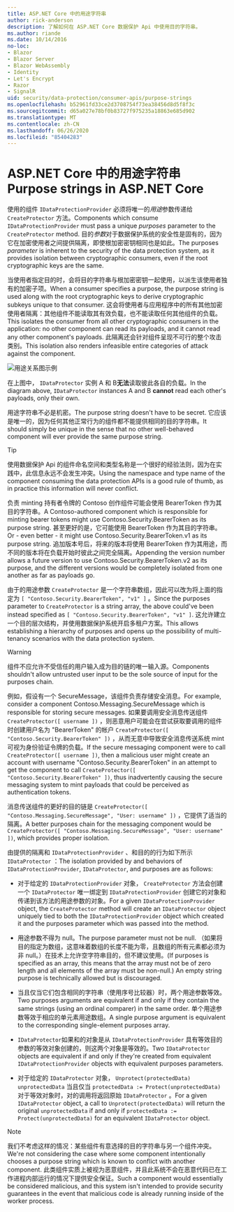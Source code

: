 ```yaml
---
title: ASP.NET Core 中的用途字符串
author: rick-anderson
description: 了解如何在 ASP.NET Core 数据保护 Api 中使用目的字符串。
ms.author: riande
ms.date: 10/14/2016
no-loc:
- Blazor
- Blazor Server
- Blazor WebAssembly
- Identity
- Let's Encrypt
- Razor
- SignalR
uid: security/data-protection/consumer-apis/purpose-strings
ms.openlocfilehash: b52961fd33ce2d3708754f73ea38456d8d5f8f3c
ms.sourcegitcommit: d65a027e78bf0b83727f975235a18863e685d902
ms.translationtype: MT
ms.contentlocale: zh-CN
ms.lasthandoff: 06/26/2020
ms.locfileid: "85404283"
---
```

# <a name="purpose-strings-in-aspnet-core"></a><span data-ttu-id="869d2-103">ASP.NET Core 中的用途字符串</span><span class="sxs-lookup"><span data-stu-id="869d2-103">Purpose strings in ASP.NET Core</span></span>

<a name="data-protection-consumer-apis-purposes"></a>

<span data-ttu-id="869d2-104">使用的组件 `IDataProtectionProvider` 必须将唯一的*用途*参数传递给 `CreateProtector` 方法。</span><span class="sxs-lookup"><span data-stu-id="869d2-104">Components which consume `IDataProtectionProvider` must pass a unique *purposes* parameter to the `CreateProtector` method.</span></span> <span data-ttu-id="869d2-105">目的*参数*对于数据保护系统的安全性是固有的，因为它在加密使用者之间提供隔离，即使根加密密钥相同也是如此。</span><span class="sxs-lookup"><span data-stu-id="869d2-105">The purposes *parameter* is inherent to the security of the data protection system, as it provides isolation between cryptographic consumers, even if the root cryptographic keys are the same.</span></span>

<span data-ttu-id="869d2-106">当使用者指定目的时，会将目的字符串与根加密密钥一起使用，以派生该使用者独有的加密子项。</span><span class="sxs-lookup"><span data-stu-id="869d2-106">When a consumer specifies a purpose, the purpose string is used along with the root cryptographic keys to derive cryptographic subkeys unique to that consumer.</span></span> <span data-ttu-id="869d2-107">这会将使用者与应用程序中的所有其他加密使用者隔离：其他组件不能读取其有效负载，也不能读取任何其他组件的负载。</span><span class="sxs-lookup"><span data-stu-id="869d2-107">This isolates the consumer from all other cryptographic consumers in the application: no other component can read its payloads, and it cannot read any other component's payloads.</span></span> <span data-ttu-id="869d2-108">此隔离还会针对组件呈现不可行的整个攻击类别。</span><span class="sxs-lookup"><span data-stu-id="869d2-108">This isolation also renders infeasible entire categories of attack against the component.</span></span>

![用途关系图示例](purpose-strings/_static/purposes.png)

<span data-ttu-id="869d2-110">在上图中， `IDataProtector` 实例 A 和 B**无法**读取彼此各自的负载。</span><span class="sxs-lookup"><span data-stu-id="869d2-110">In the diagram above, `IDataProtector` instances A and B **cannot** read each other's payloads, only their own.</span></span>

<span data-ttu-id="869d2-111">用途字符串不必是机密。</span><span class="sxs-lookup"><span data-stu-id="869d2-111">The purpose string doesn't have to be secret.</span></span> <span data-ttu-id="869d2-112">它应该是唯一的，因为任何其他正常行为的组件都不能提供相同的目的字符串。</span><span class="sxs-lookup"><span data-stu-id="869d2-112">It should simply be unique in the sense that no other well-behaved component will ever provide the same purpose string.</span></span>

>[!TIP]
> <span data-ttu-id="869d2-113">使用数据保护 Api 的组件命名空间和类型名称是一个很好的经验法则，因为在实践中，此信息永远不会发生冲突。</span><span class="sxs-lookup"><span data-stu-id="869d2-113">Using the namespace and type name of the component consuming the data protection APIs is a good rule of thumb, as in practice this information will never conflict.</span></span>
>
><span data-ttu-id="869d2-114">负责 minting 持有者令牌的 Contoso 创作组件可能会使用 BearerToken 作为其目的字符串。</span><span class="sxs-lookup"><span data-stu-id="869d2-114">A Contoso-authored component which is responsible for minting bearer tokens might use Contoso.Security.BearerToken as its purpose string.</span></span> <span data-ttu-id="869d2-115">甚至更好的是，它可能使用 BearerToken 作为其目的字符串。</span><span class="sxs-lookup"><span data-stu-id="869d2-115">Or - even better - it might use Contoso.Security.BearerToken.v1 as its purpose string.</span></span> <span data-ttu-id="869d2-116">追加版本号后，将来的版本将使用 BearerToken 作为其用途，而不同的版本将在负载开始时彼此之间完全隔离。</span><span class="sxs-lookup"><span data-stu-id="869d2-116">Appending the version number allows a future version to use Contoso.Security.BearerToken.v2 as its purpose, and the different versions would be completely isolated from one another as far as payloads go.</span></span>

<span data-ttu-id="869d2-117">由于的用途参数 `CreateProtector` 是一个字符串数组，因此可以改为将上面的指定为 `[ "Contoso.Security.BearerToken", "v1" ]` 。</span><span class="sxs-lookup"><span data-stu-id="869d2-117">Since the purposes parameter to `CreateProtector` is a string array, the above could've been instead specified as `[ "Contoso.Security.BearerToken", "v1" ]`.</span></span> <span data-ttu-id="869d2-118">这允许建立一个目的层次结构，并使用数据保护系统开启多租户方案。</span><span class="sxs-lookup"><span data-stu-id="869d2-118">This allows establishing a hierarchy of purposes and opens up the possibility of multi-tenancy scenarios with the data protection system.</span></span>

<a name="data-protection-contoso-purpose"></a>

>[!WARNING]
> <span data-ttu-id="869d2-119">组件不应允许不受信任的用户输入成为目的链的唯一输入源。</span><span class="sxs-lookup"><span data-stu-id="869d2-119">Components shouldn't allow untrusted user input to be the sole source of input for the purposes chain.</span></span>
>
><span data-ttu-id="869d2-120">例如，假设有一个 SecureMessage，该组件负责存储安全消息。</span><span class="sxs-lookup"><span data-stu-id="869d2-120">For example, consider a component Contoso.Messaging.SecureMessage which is responsible for storing secure messages.</span></span> <span data-ttu-id="869d2-121">如果要调用安全消息传送组件 `CreateProtector([ username ])` ，则恶意用户可能会在尝试获取要调用的组件时创建用户名为 "BearerToken" 的帐户 `CreateProtector([ "Contoso.Security.BearerToken" ])` ，从而无意中导致安全消息传送系统 mint 可视为身份验证令牌的负载。</span><span class="sxs-lookup"><span data-stu-id="869d2-121">If the secure messaging component were to call `CreateProtector([ username ])`, then a malicious user might create an account with username "Contoso.Security.BearerToken" in an attempt to get the component to call `CreateProtector([ "Contoso.Security.BearerToken" ])`, thus inadvertently causing the secure messaging system to mint payloads that could be perceived as authentication tokens.</span></span>
>
><span data-ttu-id="869d2-122">消息传送组件的更好的目的链是 `CreateProtector([ "Contoso.Messaging.SecureMessage", "User: username" ])` ，它提供了适当的隔离。</span><span class="sxs-lookup"><span data-stu-id="869d2-122">A better purposes chain for the messaging component would be `CreateProtector([ "Contoso.Messaging.SecureMessage", "User: username" ])`, which provides proper isolation.</span></span>

<span data-ttu-id="869d2-123">由提供的隔离和 `IDataProtectionProvider` 、和目的的行为如下所示 `IDataProtector` ：</span><span class="sxs-lookup"><span data-stu-id="869d2-123">The isolation provided by and behaviors of `IDataProtectionProvider`, `IDataProtector`, and purposes are as follows:</span></span>

* <span data-ttu-id="869d2-124">对于给定的 `IDataProtectionProvider` 对象， `CreateProtector` 方法会创建一个 `IDataProtector` 唯一绑定到 `IDataProtectionProvider` 创建它的对象和传递到该方法的用途参数的对象。</span><span class="sxs-lookup"><span data-stu-id="869d2-124">For a given `IDataProtectionProvider` object, the `CreateProtector` method will create an `IDataProtector` object uniquely tied to both the `IDataProtectionProvider` object which created it and the purposes parameter which was passed into the method.</span></span>

* <span data-ttu-id="869d2-125">用途参数不得为 null。</span><span class="sxs-lookup"><span data-stu-id="869d2-125">The purpose parameter must not be null.</span></span> <span data-ttu-id="869d2-126">（如果将目的指定为数组，这意味着数组的长度不能为零，且数组的所有元素都必须为非 null。）在技术上允许空字符串目的，但不建议使用。</span><span class="sxs-lookup"><span data-stu-id="869d2-126">(If purposes is specified as an array, this means that the array must not be of zero length and all elements of the array must be non-null.) An empty string purpose is technically allowed but is discouraged.</span></span>

* <span data-ttu-id="869d2-127">当且仅当它们包含相同的字符串（使用序号比较器）时，两个用途参数等效。</span><span class="sxs-lookup"><span data-stu-id="869d2-127">Two purposes arguments are equivalent if and only if they contain the same strings (using an ordinal comparer) in the same order.</span></span> <span data-ttu-id="869d2-128">单个用途参数等效于相应的单元素用途数组。</span><span class="sxs-lookup"><span data-stu-id="869d2-128">A single purpose argument is equivalent to the corresponding single-element purposes array.</span></span>

* <span data-ttu-id="869d2-129">`IDataProtector`如果和的对象是从 `IDataProtectionProvider` 具有等效目的参数的等效对象创建的，则这两个对象是等效的。</span><span class="sxs-lookup"><span data-stu-id="869d2-129">Two `IDataProtector` objects are equivalent if and only if they're created from equivalent `IDataProtectionProvider` objects with equivalent purposes parameters.</span></span>

* <span data-ttu-id="869d2-130">对于给定的 `IDataProtector` 对象， `Unprotect(protectedData)` `unprotectedData` 当且仅当 `protectedData := Protect(unprotectedData)` 对于等效对象时，对的调用将返回原始 `IDataProtector` 。</span><span class="sxs-lookup"><span data-stu-id="869d2-130">For a given `IDataProtector` object, a call to `Unprotect(protectedData)` will return the original `unprotectedData` if and only if `protectedData := Protect(unprotectedData)` for an equivalent `IDataProtector` object.</span></span>

> [!NOTE]
> <span data-ttu-id="869d2-131">我们不考虑这样的情况：某些组件有意选择的目的字符串与另一个组件冲突。</span><span class="sxs-lookup"><span data-stu-id="869d2-131">We're not considering the case where some component intentionally chooses a purpose string which is known to conflict with another component.</span></span> <span data-ttu-id="869d2-132">此类组件实质上被视为恶意组件，并且此系统不会在恶意代码已在工作进程内部运行的情况下提供安全保证。</span><span class="sxs-lookup"><span data-stu-id="869d2-132">Such a component would essentially be considered malicious, and this system isn't intended to provide security guarantees in the event that malicious code is already running inside of the worker process.</span></span>
